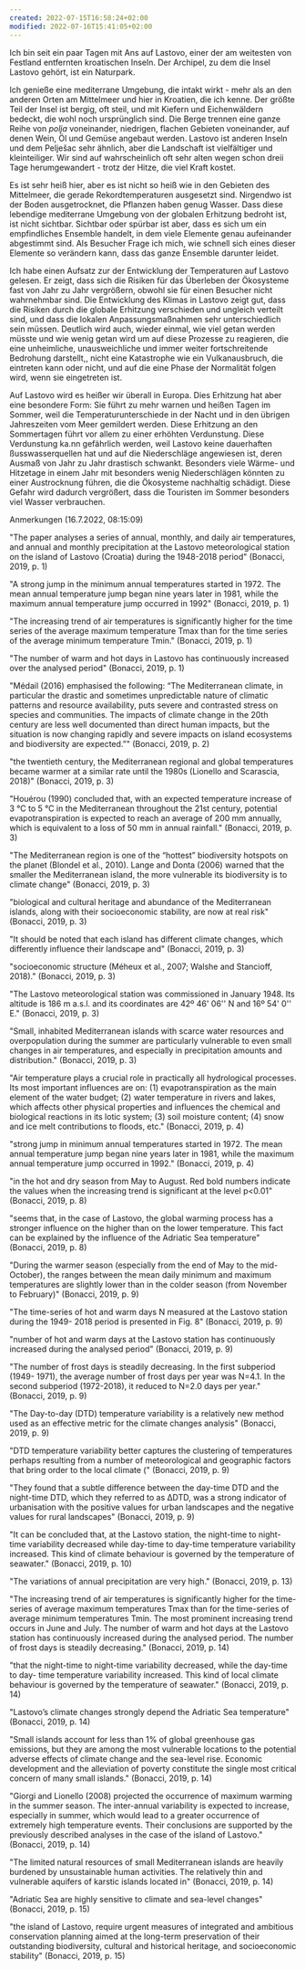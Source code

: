 ```yaml
---
created: 2022-07-15T16:58:24+02:00
modified: 2022-07-16T15:41:05+02:00
---
```


Ich bin seit ein paar Tagen mit Ans auf Lastovo, einer der am weitesten von Festland entfernten kroatischen Inseln. Der Archipel, zu dem die Insel Lastovo gehört, ist ein Naturpark. 

Ich genieße eine mediterrane Umgebung, die  intakt wirkt - mehr als an den anderen Orten am Mittelmeer und hier in Kroatien, die ich kenne. Der größte Teil der Insel ist bergig, oft steil, und mit Kiefern und Eichenwäldern bedeckt, die wohl noch ursprünglich sind. Die Berge trennen eine ganze Reihe von *polja* voneinander, niedrigen, flachen Gebieten voneinander, auf denen Wein, Öl und Gemüse angebaut werden. Lastovo ist anderen Inseln und dem Pelješac sehr ähnlich, aber die Landschaft ist vielfältiger und kleinteiliger. Wir sind auf wahrscheinlich oft sehr alten wegen schon dreii Tage herumgewandert - trotz der Hitze, die viel Kraft kostet.

Es ist sehr heiß hier, aber es ist nicht so heiß wie in den Gebieten des Mittelmeer, die gerade Rekordtemperaturen ausgesetzt sind. Nirgendwo ist der Boden ausgetrocknet, die Pflanzen haben genug Wasser. Dass diese lebendige mediterrane Umgebung von der globalen Erhitzung bedroht ist, ist nicht sichtbar. Sichtbar oder spürbar ist aber, dass es sich um ein empfindliches Ensemble handelt, in dem viele Elemente genau aufeinander abgestimmt sind. Als Besucher Frage ich mich, wie schnell sich eines dieser Elemente so verändern kann, dass das ganze Ensemble darunter leidet.

Ich habe einen Aufsatz zur der Entwicklung der Temperaturen auf Lastovo gelesen. Er zeigt, dass sich die Risiken für das Überleben der Ökosysteme fast von Jahr zu Jahr vergrößern, obwohl sie für einen Besucher nicht wahrnehmbar sind.  Die Entwicklung des Klimas in Lastovo zeigt gut, dass die Risiken durch die globale Erhitzung verschieden und ungleich verteilt sind, und dass die lokalen Anpassungsmaßnahmen sehr unterschiedlich sein müssen. Deutlich wird auch, wieder einmal, wie viel getan werden müsste und wie wenig getan wird um auf diese Prozesse zu reagieren, die eine unheimliche, unausweichliche und immer weiter fortschreitende Bedrohung darstellt,, nicht eine Katastrophe wie ein Vulkanausbruch, die eintreten kann oder nicht, und auf die eine Phase der Normalität folgen wird, wenn sie eingetreten ist.


Auf Lastovo wird es heißer wir überall in Europa. Dies Erhitzung hat aber eine besondere Form: Sie führt zu mehr warnen und heißen Tagen im Sommer, weil die Temperaturunterschiede in der Nacht und in den übrigen Jahreszeiten vom Meer gemildert werden. Diese Erhitzung an den Sommertagen führt vor allem zu einer erhöhten Verdunstung. Diese Verdunstung ka.nn gefährlich werden, weil Lastovo keine dauerhaften ßusswasserquellen hat und auf die Niederschläge angewiesen ist, deren Ausmaß von Jahr zu Jahr drastisch schwankt. Besonders viele Wärme- und Hitzetage in einem Jahr mit besonders wenig Niederschlägen könnten zu einer Austrocknung führen, die die Ökosysteme nachhaltig schädigt. Diese Gefahr wird dadurch vergrößert, dass die Touristen im Sommer besonders viel Wasser verbrauchen.




Anmerkungen
(16.7.2022, 08:15:09)

"The paper analyses a series of annual, monthly, and daily air temperatures, and annual and monthly precipitation at the Lastovo meteorological station on the island of Lastovo (Croatia) during the 1948-2018 period" (Bonacci, 2019, p. 1)

"A strong jump in the minimum annual temperatures started in 1972. The mean annual temperature jump began nine years later in 1981, while the maximum annual temperature jump occurred in 1992" (Bonacci, 2019, p. 1)

"The increasing trend of air temperatures is significantly higher for the time series of the average maximum temperature Tmax than for the time series of the average minimum temperature Tmin." (Bonacci, 2019, p. 1)

"The number of warm and hot days in Lastovo has continuously increased over the analysed period" (Bonacci, 2019, p. 1)

"Médail (2016) emphasised the following: “The Mediterranean climate, in particular the drastic and sometimes unpredictable nature of climatic patterns and resource availability, puts severe and contrasted stress on species and communities. The impacts of climate change in the 20th century are less well documented than direct human impacts, but the situation is now changing rapidly and severe impacts on island ecosystems and biodiversity are expected.”" (Bonacci, 2019, p. 2)

"the twentieth century, the Mediterranean regional and global temperatures became warmer at a similar rate until the 1980s (Lionello and Scarascia, 2018)" (Bonacci, 2019, p. 3)

"Houérou (1990) concluded that, with an expected temperature increase of 3 °C to 5 °C in the Mediterranean throughout the 21st century, potential evapotranspiration is expected to reach an average of 200 mm annually, which is equivalent to a loss of 50 mm in annual rainfall." (Bonacci, 2019, p. 3)

"The Mediterranean region is one of the “hottest” biodiversity hotspots on the planet (Blondel et al., 2010). Lange and Donta (2006) warned that the smaller the Mediterranean island, the more vulnerable its biodiversity is to climate change" (Bonacci, 2019, p. 3)

"biological and cultural heritage and abundance of the Mediterranean islands, along with their socioeconomic stability, are now at real risk" (Bonacci, 2019, p. 3)

"It should be noted that each island has different climate changes, which differently influence their landscape and" (Bonacci, 2019, p. 3)

"socioeconomic structure (Méheux et al., 2007; Walshe and Stancioff, 2018)." (Bonacci, 2019, p. 3)

"The Lastovo meteorological station was commissioned in January 1948. Its altitude is 186 m a.s.l. and its coordinates are 42º 46' 06'' N and 16º 54' 0'' E." (Bonacci, 2019, p. 3)

"Small, inhabited Mediterranean islands with scarce water resources and overpopulation during the summer are particularly vulnerable to even small changes in air temperatures, and especially in precipitation amounts and distribution." (Bonacci, 2019, p. 3)

"Air temperature plays a crucial role in practically all hydrological processes. Its most important influences are on: (1) evapotranspiration as the main element of the water budget; (2) water temperature in rivers and lakes, which affects other physical properties and influences the chemical and biological reactions in its lotic system; (3) soil moisture content; (4) snow and ice melt contributions to floods, etc." (Bonacci, 2019, p. 4)

"strong jump in minimum annual temperatures started in 1972. The mean annual temperature jump began nine years later in 1981, while the maximum annual temperature jump occurred in 1992." (Bonacci, 2019, p. 4)

"in the hot and dry season from May to August. Red bold numbers indicate the values when the increasing trend is significant at the level p<0.01" (Bonacci, 2019, p. 8)

"seems that, in the case of Lastovo, the global warming process has a stronger influence on the higher than on the lower temperature. This fact can be explained by the influence of the Adriatic Sea temperature" (Bonacci, 2019, p. 8)

"During the warmer season (especially from the end of May to the mid- October), the ranges between the mean daily minimum and maximum temperatures are slightly lower than in the colder season (from November to February)" (Bonacci, 2019, p. 9)

"The time-series of hot and warm days N measured at the Lastovo station during the 1949- 2018 period is presented in Fig. 8" (Bonacci, 2019, p. 9)

"number of hot and warm days at the Lastovo station has continuously increased during the analysed period" (Bonacci, 2019, p. 9)

"The number of frost days is steadily decreasing. In the first subperiod (1949- 1971), the average number of frost days per year was N=4.1. In the second subperiod (1972-2018), it reduced to N=2.0 days per year." (Bonacci, 2019, p. 9)

"The Day-to-day (DTD) temperature variability is a relatively new method used as an effective metric for the climate changes analysis" (Bonacci, 2019, p. 9)

"DTD temperature variability better captures the clustering of temperatures perhaps resulting from a number of meteorological and geographic factors that bring order to the local climate (" (Bonacci, 2019, p. 9)

"They found that a subtle difference between the day-time DTD and the night-time DTD, which they referred to as ΔDTD, was a strong indicator of urbanisation with the positive values for urban landscapes and the negative values for rural landscapes" (Bonacci, 2019, p. 9)

"It can be concluded that, at the Lastovo station, the night-time to night-time variability decreased while day-time to day-time temperature variability increased. This kind of climate behaviour is governed by the temperature of seawater." (Bonacci, 2019, p. 10)

"The variations of annual precipitation are very high." (Bonacci, 2019, p. 13)

"The increasing trend of air temperatures is significantly higher for the time-series of average maximum temperatures Tmax than for the time-series of average minimum temperatures Tmin. The most prominent increasing trend occurs in June and July. The number of warm and hot days at the Lastovo station has continuously increased during the analysed period. The number of frost days is steadily decreasing." (Bonacci, 2019, p. 14)

"that the night-time to night-time variability decreased, while the day-time to day- time temperature variability increased. This kind of local climate behaviour is governed by the temperature of seawater." (Bonacci, 2019, p. 14)

"Lastovo’s climate changes strongly depend the Adriatic Sea temperature" (Bonacci, 2019, p. 14)

"Small islands account for less than 1% of global greenhouse gas emissions, but they are among the most vulnerable locations to the potential adverse effects of climate change and the sea-level rise. Economic development and the alleviation of poverty constitute the single most critical concern of many small islands." (Bonacci, 2019, p. 14)

"Giorgi and Lionello (2008) projected the occurrence of maximum warming in the summer season. The inter-annual variability is expected to increase, especially in summer, which would lead to a greater occurrence of extremely high temperature events. Their conclusions are supported by the previously described analyses in the case of the island of Lastovo." (Bonacci, 2019, p. 14)

"The limited natural resources of small Mediterranean islands are heavily burdened by unsustainable human activities. The relatively thin and vulnerable aquifers of karstic islands located in" (Bonacci, 2019, p. 14)

"Adriatic Sea are highly sensitive to climate and sea-level changes" (Bonacci, 2019, p. 15)

"the island of Lastovo, require urgent measures of integrated and ambitious conservation planning aimed at the long-term preservation of their outstanding biodiversity, cultural and historical heritage, and socioeconomic stability" (Bonacci, 2019, p. 15)
